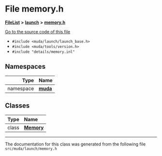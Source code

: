 

# File memory.h



[**FileList**](files.md) **>** [**launch**](dir_440d6ef7395341c98b5d944289d06a83.md) **>** [**memory.h**](memory_8h.md)

[Go to the source code of this file](memory_8h_source.md)



* `#include <muda/launch/launch_base.h>`
* `#include <muda/tools/version.h>`
* `#include "details/memory.inl"`













## Namespaces

| Type | Name |
| ---: | :--- |
| namespace | [**muda**](namespacemuda.md) <br> |


## Classes

| Type | Name |
| ---: | :--- |
| class | [**Memory**](classmuda_1_1_memory.md) <br> |



















































------------------------------
The documentation for this class was generated from the following file `src/muda/launch/memory.h`

